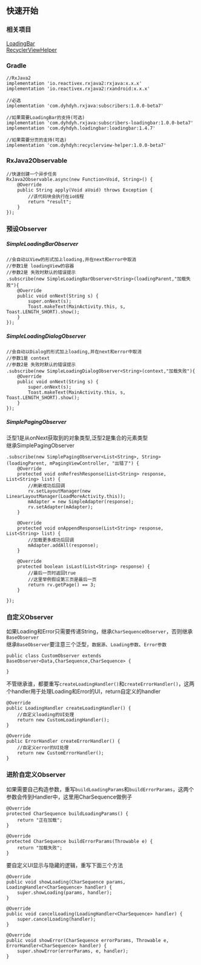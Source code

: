 ## 快速开始
### 相关项目
[LoadingBar](https://github.com/dengyuhan/LoadingBar)  
[RecyclerViewHelper](https://github.com/dengyuhan/RecyclerViewHelper)

### Gradle
```
//RxJava2
implementation 'io.reactivex.rxjava2:rxjava:x.x.x'
implementation 'io.reactivex.rxjava2:rxandroid:x.x.x'

//必选
implementation 'com.dyhdyh.rxjava:subscribers:1.0.0-beta7'

//如果需要LoadingBar的支持(可选)
implementation 'com.dyhdyh.rxjava:subscribers-loadingbar:1.0.0-beta7'
implementation 'com.dyhdyh.loadingbar:loadingbar:1.4.7'

//如果需要分页的支持(可选)
implementation 'com.dyhdyh:recyclerview-helper:1.0.0-beta7'
```
### RxJava2Observable
```
//快速创建一个异步任务
RxJava2Observable.async(new Function<Void, String>() {
    @Override
    public String apply(Void aVoid) throws Exception {
        //该代码块会执行在io线程
        return "result";
    }
});
```

### 预设Observer
##### SimpleLoadingBarObserver
```
//会自动以View的形式加上loading,并在next和error中取消
//参数1是 loadingView的容器
//参数2是 失败时默认的错误提示
.subscribe(new SimpleLoadingBarObserver<String>(loadingParent,"加载失败"){
    @Override
    public void onNext(String s) {
        super.onNext(s);
        Toast.makeText(MainActivity.this, s, Toast.LENGTH_SHORT).show();
    }
});
```
##### SimpleLoadingDialogObserver
```
//会自动以Dialog的形式加上loading,并在next和error中取消
//参数1是 context
//参数2是 失败时默认的错误提示
.subscribe(new SimpleLoadingDialogObserver<String>(context,"加载失败"){
    @Override
    public void onNext(String s) {
        super.onNext(s);
        Toast.makeText(MainActivity.this, s, Toast.LENGTH_SHORT).show();
    }
});
```

##### SimplePagingObserver
泛型1是从onNext获取到的对象类型,泛型2是集合的元素类型  
继承SimplePagingObserver

```
.subscribe(new SimplePagingObserver<List<String>, String>(loadingParent, mPagingViewController, "出错了") {
    @Override
    protected void onRefreshResponse(List<String> response, List<String> list) {
        //刷新成功后回调
        rv.setLayoutManager(new LinearLayoutManager(LoadMoreActivity.this));
        mAdapter = new SimpleAdapter(response);
        rv.setAdapter(mAdapter);
    }

    @Override
    protected void onAppendResponse(List<String> response, List<String> list) {
        //加载更多成功后回调
        mAdapter.addAll(response);
    }

    @Override
    protected boolean isLast(List<String> response) {
        //最后一页时返回true
        //这里举例假设第三页是最后一页
        return rv.getPage() == 3;
    }

});

```

### 自定义Observer
如果Loading和Error只需要传递String，继承`CharSequenceObserver`，否则继承`BaseObserver `  
继承`BaseObserver`要注意三个泛型，`数据源`、`Loading参数`、`Error参数 ` 

```
public class CustomObserver extends BaseObserver<Data,CharSequence,CharSequence> {

}
```

不管继承谁，都要重写`createLoadingHandler()`和`createErrorHandler()`，这两个handler用于处理Loading和Error的UI，return自定义的handler

```
@Override
public LoadingHandler createLoadingHandler() {
    //自定义loading的UI处理
    return new CustomLoadingHandler();
}

@Override
public ErrorHandler createErrorHandler() {
    //自定义error的UI处理
    return new CustomErrorHandler();
}
```

### 进阶自定义Observer
如果需要自己构造参数，重写`buildLoadingParams`和`buildErrorParams`，这两个参数会传到Handler中，这里用CharSequence做例子  

```
@Override
protected CharSequence buildLoadingParams() {
    return "正在加载";
}

@Override
protected CharSequence buildErrorParams(Throwable e) {
    return "加载失败";
}
```
要自定义UI显示与隐藏的逻辑，重写下面三个方法

```
@Override
public void showLoading(CharSequence params, LoadingHandler<CharSequence> handler) {
    super.showLoading(params, handler);
}

@Override
public void cancelLoading(LoadingHandler<CharSequence> handler) {
    super.cancelLoading(handler);
}

@Override
public void showError(CharSequence errorParams, Throwable e, ErrorHandler<CharSequence> handler) {
    super.showError(errorParams, e, handler);
}
```
